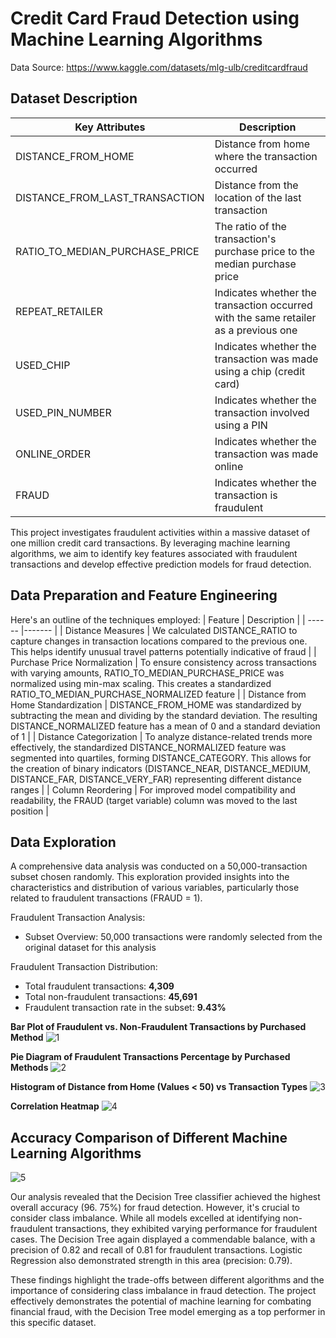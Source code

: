# Credit Card Fraud Detection using Machine Learning Algorithms

Data Source: https://www.kaggle.com/datasets/mlg-ulb/creditcardfraud

## **Dataset Description**
| Key Attributes | Description |
|--------------|-----------|
| DISTANCE_FROM_HOME | Distance from home where the transaction occurred |
| DISTANCE_FROM_LAST_TRANSACTION | Distance from the location of the last transaction |
| RATIO_TO_MEDIAN_PURCHASE_PRICE | The ratio of the transaction's purchase price to the median purchase price |
| REPEAT_RETAILER | Indicates whether the transaction occurred with the same retailer as a previous one |
| USED_CHIP | Indicates whether the transaction was made using a chip (credit card) |
| USED_PIN_NUMBER | Indicates whether the transaction involved using a PIN |
| ONLINE_ORDER | Indicates whether the transaction was made online |
| FRAUD | Indicates whether the transaction is fraudulent | 

This project investigates fraudulent activities within a massive dataset of one million credit card transactions. By leveraging machine learning algorithms, we aim to identify key features associated with fraudulent transactions and develop effective prediction models for fraud detection.

## **Data Preparation and Feature Engineering**
Here's an outline of the techniques employed:
  | Feature | Description |
  | ------ |------- |
  | Distance Measures | We calculated DISTANCE_RATIO to capture changes in transaction locations compared to the previous one. This helps identify unusual travel patterns potentially indicative of fraud | 
  | Purchase Price Normalization | To ensure consistency across transactions with varying amounts, RATIO_TO_MEDIAN_PURCHASE_PRICE was normalized using min-max scaling. This creates a standardized RATIO_TO_MEDIAN_PURCHASE_NORMALIZED feature |
  | Distance from Home Standardization | DISTANCE_FROM_HOME was standardized by subtracting the mean and dividing by the standard deviation. The resulting DISTANCE_NORMALIZED feature has a mean of 0 and a standard deviation of 1 |
  | Distance Categorization | To analyze distance-related trends more effectively, the standardized DISTANCE_NORMALIZED feature was segmented into quartiles, forming DISTANCE_CATEGORY. This allows for the creation of binary indicators (DISTANCE_NEAR,               DISTANCE_MEDIUM, DISTANCE_FAR, DISTANCE_VERY_FAR) representing different distance ranges |
  | Column Reordering | For improved model compatibility and readability, the FRAUD (target variable) column was moved to the last position |

## **Data Exploration**
A comprehensive data analysis was conducted on a 50,000-transaction subset chosen randomly. This exploration provided insights into the characteristics and distribution of various variables, particularly those related to fraudulent transactions (FRAUD = 1).

Fraudulent Transaction Analysis:
- Subset Overview: 50,000 transactions were randomly selected from the original dataset for this analysis 
  
Fraudulent Transaction Distribution:
- Total fraudulent transactions: **4,309** 
- Total non-fraudulent transactions: **45,691** 
- Fraudulent transaction rate in the subset: **9.43%**

**Bar Plot of Fraudulent vs. Non-Fraudulent Transactions by Purchased Method**
![1](https://github.com/tahmidilahi/credit_card_fraud_detection_algorithm/assets/170153132/95745d8e-a524-46c0-a69a-ef9f6ac7dc22)

**Pie Diagram of Fraudulent Transactions Percentage by Purchased Methods**
![2](https://github.com/tahmidilahi/credit_card_fraud_detection_algorithm/assets/170153132/3f03b51b-d3f9-4985-956c-60b05a810594)

**Histogram of Distance from Home (Values < 50) vs Transaction Types**
![3](https://github.com/tahmidilahi/credit_card_fraud_detection_algorithm/assets/170153132/f2cb969a-4609-48ad-9100-0954899ccf7e)

**Correlation Heatmap**
![4](https://github.com/tahmidilahi/credit_card_fraud_detection_algorithm/assets/170153132/e6b6b55b-a62d-4ab3-a6d4-061af44fbc2d)

## **Accuracy Comparison of Different Machine Learning Algorithms**
![5](https://github.com/tahmidilahi/credit_card_fraud_detection_algorithm/assets/170153132/ceaa4f12-69ab-449d-85a7-ecb99d3552cd)

Our analysis revealed that the Decision Tree classifier achieved the highest overall accuracy (96.
75%) for fraud detection. However, it's crucial to consider class imbalance. While all models excelled at identifying non-fraudulent transactions, they exhibited varying performance for fraudulent cases. The Decision Tree again displayed a commendable balance, with a precision of 0.82 and recall of 0.81 for fraudulent transactions. Logistic Regression also demonstrated strength in this area (precision: 0.79).

These findings highlight the trade-offs between different algorithms and the importance of considering class imbalance in fraud detection.
The project effectively demonstrates the potential of machine learning for combating financial fraud, with the Decision Tree model emerging as a top performer in this specific dataset.
